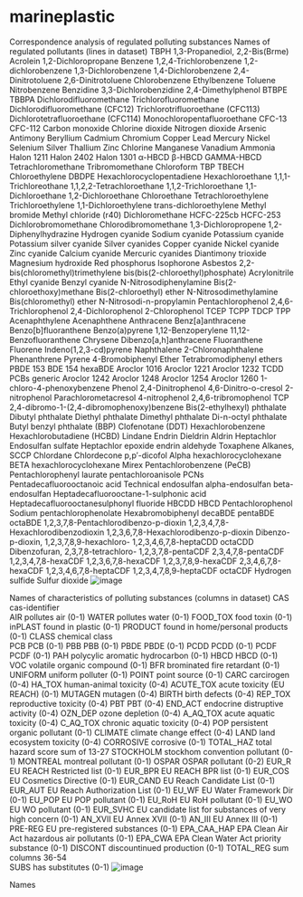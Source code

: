 # marineplastic
Correspondence analysis of regulated polluting substances
Names of regulated pollutants (lines in dataset)
TBPH
1,3-Propanediol, 2,2-Bis(Brme)
Acrolein
1,2-Dichloropropane
Benzene
1,2,4-Trichlorobenzene
1,2-dichlorobenzene
1,3-Dichlorobenzene
1,4-Dichlorobenzene
2,4-Dinitrotoluene
2,6-Dinitrotoluene
Chlorobenzene
Ethylbenzene
Toluene 
Nitrobenzene
Benzidine
3,3-Dichlorobenzidine
2,4-Dimethylphenol
BTBPE
TBBPA
Dichlorodifluoromethane
Trichlorofluoromethane
Dichlorodifluoromethane (CFC12)
Trichlorotrifluoroethane (CFC113)
Dichlorotetrafluoroethane (CFC114)
Monochloropentafluoroethane
CFC-13
CFC-112
Carbon monoxide
Chlorine dioxide
Nitrogen dioxide
Arsenic
Antimony
Beryllium
Cadmium
Chromium
Copper
Lead
Mercury
Nickel 
Selenium
Silver
Thallium
Zinc
Chlorine
Manganese
Vanadium
Ammonia
Halon 1211
Halon 2402
Halon 1301
α-HBCD
β-HBCD
GAMMA-HBCD
Tetrachloromethane
Tribromomethane
Chloroform
TBP 
TBECH
Chloroethylene
DBDPE
Hexachlorocyclopentadiene
Hexachloroethane
1,1,1-Trichloreothane
1,1,2,2-Tetrachloroethane
1,1,2-Trichloroethane
1,1-Dichloroethane
1,2-Dichloroethane
Chloroethane
Tetrachloroethylene
Trichloroethylene
1,1-Dichloroethylene
trans-dichloroethylene
Methyl bromide
Methyl chloride (r40)
Dichloromethane
HCFC-225cb
HCFC-253
Dichlorobromomethane
Chlorodibromomethane
1,3-Dichloropropene
1,2-Diphenylhydrazine
Hydrogen cyanide
Sodium cyanide
Potassium cyanide
Potassium silver cyanide
Silver cyanides
Copper cyanide
Nickel cyanide
Zinc cyanide
Calcium cyanide
Mercuric cyanides
Diantimony trioxide
Magnesium hydroxide
Red phosphorus
Isophorone
Asbestos 
2,2-bis(chloromethyl)trimethylene bis(bis(2-chloroethyl)phosphate)
Acrylonitrile
Ethyl cyanide
Benzyl cyanide
N-Nitrosodiphenylamine
Bis(2-chloroethoxy)methane
Bis(2-chloroethyl) ether
N-Nitrosodimethylamine
Bis(chloromethyl) ether
N-Nitrosodi-n-propylamin
Pentachlorophenol
2,4,6-Trichlorophenol
2,4-Dichlorophenol
2-Chlorophenol
TCEP
TCPP
TDCP
TPP
Acenaphthylene
Acenaphthene
Anthracene
Benz[a]anthracene
Benzo[b]fluoranthene
Benzo(a)pyrene
1,12-Benzoperylene
11,12-Benzofluoranthene
Chrysene
Dibenzo[a,h]anthracene
Fluoranthene
Fluorene
Indeno(1,2,3-cd)pyrene
Naphthalene
2-Chloronaphthalene
Phenanthrene
Pyrene
4-Bromobiphenyl Ether
Tetrabromodiphenyl ethers
PBDE 153
BDE 154
hexaBDE
Aroclor 1016
Aroclor 1221
Aroclor 1232
TCDD
PCBs generic
Aroclor 1242
Aroclor 1248
Aroclor 1254
Aroclor 1260
1-chloro-4-phenoxybenzene
Phenol 
2,4-Dinitrophenol
4,6-Dinitro-o-cresol
2-nitrophenol
Parachlorometacresol
4-nitrophenol
2,4,6-tribromophenol
TCP 
2,4-dibromo-1-(2,4-dibromophenoxy)benzene
Bis(2-ethylhexyl) phthalate
Dibutyl phthalate
Diethyl phthalate
Dimethyl phthalate
Di-n-octyl phthalate
Butyl benzyl phthalate (BBP)
Clofenotane (DDT)
Hexachlorobenzene
Hexachlorobutadiene (HCBD)
Lindane
Endrin 
Dieldrin
Aldrin
Heptachlor
Endosulfan sulfate
Heptachlor epoxide
endrin aldehyde
Toxaphene 
Alkanes, SCCP
Chlordane
Chlordecone
p,p′-dicofol
Alpha hexachlorocyclohexane
BETA hexachlorocyclohexane
Mirex
Pentachlorobenzene (PeCB)
Pentachlorophenyl laurate
pentachloroanisole
PCNs
Pentadecafluorooctanoic acid
Technical endosulfan
alpha-endosulfan
beta-endosulfan
Heptadecafluorooctane-1-sulphonic acid
Heptadecafluorooctanesulphonyl fluoride
HBCDD
HBCD
Pentachlorophenol
Sodium pentachlorophenolate
Hexabromobiphenyl
decaBDE
pentaBDE
octaBDE
1,2,3,7,8-Pentachlorodibenzo-p-dioxin
1,2,3,4,7,8-Hexachlorodibenzodioxin
1,2,3,6,7,8-Hexachlorodibenzo-p-dioxin
Dibenzo-p-dioxin, 1,2,3,7,8,9-hexachloro-
1,2,3,4,6,7,8-heptaCDD
octaCDD
Dibenzofuran, 2,3,7,8-tetrachloro-
1,2,3,7,8-pentaCDF
2,3,4,7,8-pentaCDF
1,2,3,4,7,8-hexaCDF
1,2,3,6,7,8-hexaCDF
1,2,3,7,8,9-hexaCDF
2,3,4,6,7,8-hexaCDF
1,2,3,4,6,7,8-heptaCDF
1,2,3,4,7,8,9-heptaCDF
octaCDF
Hydrogen sulfide
Sulfur dioxide
![image](https://github.com/maanesen/marineplastic/assets/107673681/30978168-ee7a-4f9f-a5a3-6d329c29e471)

Names of characteristics of polluting substances (columns in dataset)
CAS	cas-identifier	
AIR	pollutes air 	(0-1)
WATER 	pollutes water	(0-1)
FOOD_TOX	food toxin 	(0-1)
inPLAST	found in plastic 	(0-1)
PRODUCT	found in home/personal products	(0-1)
CLASS	chemical class	
PCB	PCB	(0-1)
PBB	PBB	(0-1)
PBDE	PBDE	(0-1)
PCDD	PCDD	(0-1)
PCDF	PCDF	(0-1)
PAH	polycylic aromatic hydrocarbon	(0-1)
HBCD	HBCD	(0-1)
VOC	volatile organic compound	(0-1)
BFR	brominated fire retardant	(0-1)
UNIFORM	uniform polluter	(0-1)
POINT	point source	(0-1)
CARC	carcirogen	(0-4)
HA_TOX	human-animal toxicity	(0-4)
ACUTE_TOX	acute toxicity (EU REACH)	(0-1)
MUTAGEN	mutagen	(0-4)
BIRTH	birth defects	(0-4)
REP_TOX	reproductive toxicity	(0-4)
PBT	PBT 	(0-4)
END_ACT	endocrine distruptive activity	(0-4)
OZN_DEP	ozone depletion	(0-4)
A_AQ_TOX	acute aquatic toxicity	(0-4)
C_AQ_TOX	chronic aquatic toxicity	(0-4)
POP	persistent organic pollutant	(0-1)
CLIMATE	climate change effect	(0-4)
LAND	land ecosystem toxicity	(0-4)
CORROSIVE	corrosive	(0-1)
TOTAL_HAZ	total hazard score sum of 13-27	
STOCKHOLM	stockhom convention pollutant	(0-1)
MONTREAL	montreal pollutant	(0-1)
OSPAR	OSPAR pollutant	(0-2)
EUR_R	EU REACH Restricted list	(0-1)
EUR_BPR	EU REACH BPR list	(0-1)
EUR_COS	EU Cosmetics Directive	(0-1)
EUR_CAND	EU Reach Candidate List	(0-1)
EUR_AUT	EU Reach Authorization List	(0-1)
EU_WF	EU Water Framework Dir	(0-1)
EU_POP	EU POP pollutant	(0-1)
EU_RoH	EU RoH pollutant	(0-1)
EU_WO	EU WO pollutant	(0-1)
EUR_SVHC	EU candidate list for substances of very high concern	(0-1)
AN_XVII	EU Annex XVII	(0-1)
AN_III	EU Annex III	(0-1)
PRE-REG	EU pre-registered substances	(0-1)
EPA_CAA_HAP	EPA Clean Air Act hazardous air pollutants 	(0-1)
EPA_CWA	EPA Clean Water Act priority substance	(0-1)
DISCONT	discountinued production	(0-1)
TOTAL_REG	sum columns 36-54	
SUBS	has substitutes	(0-1)
![image](https://github.com/maanesen/marineplastic/assets/107673681/ddea01bb-6954-413e-b04c-9c32342204f3)

Names 
